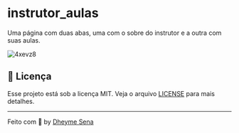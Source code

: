 # instrutor_aulas
Uma página com duas abas, uma com o sobre do instrutor e a outra com suas aulas.

![4xevz8](https://user-images.githubusercontent.com/14830626/107456575-26970b00-6b2f-11eb-812d-86855ebbfccf.gif)

## :memo: Licença

Esse projeto está sob a licença MIT. Veja o arquivo [LICENSE](/LICENSE) para mais detalhes.

---

Feito com :purple_heart: by [Dheyme Sena](https://www.linkedin.com/in/dheyme-sena/)
